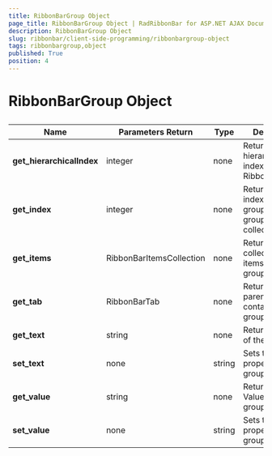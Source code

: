 ```yaml
---
title: RibbonBarGroup Object
page_title: RibbonBarGroup Object | RadRibbonBar for ASP.NET AJAX Documentation
description: RibbonBarGroup Object
slug: ribbonbar/client-side-programming/ribbonbargroup-object
tags: ribbonbargroup,object
published: True
position: 4
---
```


# RibbonBarGroup Object



## 


| Name | Parameters Return | Type | Description |
| ------ | ------ | ------ | ------ |
| **get_hierarchicalIndex** |integer|none|Returns the hierarchical index of the RibbonBarGroup.|
| **get_index** |integer|none|Returns the index of the group in its tab's groups collection.|
| **get_items** |RibbonBarItemsCollection|none|Returns the collection of all items in the group.|
| **get_tab** |RibbonBarTab|none|Returns the parent tab containing the group.|
| **get_text** |string|none|Returns the text of the group.|
| **set_text** |none|string|Sets the Text property of the group.|
| **get_value** |string|none|Returns the Value of the group.|
| **set_value** |none|string|Sets the Value property of the group.|
